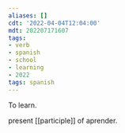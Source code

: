 ```yaml
---
aliases: []
cdt: '2022-04-04T12:04:00'
mdt: 202207171607
tags:
- verb
- spanish
- school
- learning
- 2022
tags: spanish
---
```


To learn.

present [[participle]] of aprender.